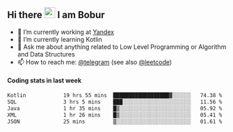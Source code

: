 ## Hi there <img src="https://media.giphy.com/media/hvRJCLFzcasrR4ia7z/giphy.gif" width="25px" height="25px"> I am Bobur

- 💼 I’m currently working at [Yandex](https://yandex.ru/)
- 🌱 I’m currently learning Kotlin
- 💬 Ask me about anything related to Low Level Programming or Algorithm and Data Structures
- 📫 How to reach me: [@telegram](https://t.me/octoant) (see also [@leetcode](https://leetcode.com/octoant/))    

#### Coding stats in last week

<!--START_SECTION:waka-->

```txt
Kotlin            19 hrs 55 mins  ██████████████████▓░░░░░░   74.38 %
SQL               3 hrs 5 mins    ███░░░░░░░░░░░░░░░░░░░░░░   11.56 %
Java              1 hr 35 mins    █▒░░░░░░░░░░░░░░░░░░░░░░░   05.92 %
XML               1 hr 26 mins    █▒░░░░░░░░░░░░░░░░░░░░░░░   05.41 %
JSON              25 mins         ▒░░░░░░░░░░░░░░░░░░░░░░░░   01.61 %
```

<!--END_SECTION:waka-->
